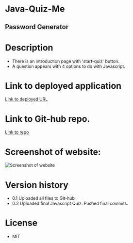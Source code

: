 # Java-Quiz-Me
## Password Generator

# Description

- There is an introduction page with 'start-quiz' button.
- A question appears with 4 options to do with Javascript.

# Link to deployed application

[Link to deployed URL](https://laura-kam.github.io/Java-Quiz-Me/)

# Link to Git-hub repo.

[Link to repo](https://github.com/Laura-Kam/Java-Quiz-Me)

# Screenshot of website:

![Screenshot of website](https://github.com/Laura-Kam/GenerateMyPassword/issues/1#issue-1307078859)

# Version history

- 0.1 Uploaded all files to Git-hub
- 0.2 Uploaded final Javascript Quiz. Pushed final commits.

# License

- MIT
